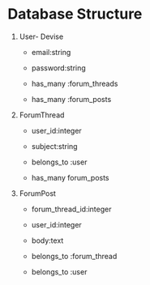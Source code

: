 # Database Structure

1) User- Devise
   - email:string
   - password:string

   - has_many :forum_threads
   - has_many :forum_posts

2) ForumThread
   - user_id:integer
   - subject:string

   - belongs_to :user
   - has_many forum_posts

3) ForumPost
   - forum_thread_id:integer
   - user_id:integer
   - body:text

   - belongs_to :forum_thread
   - belongs_to :user

